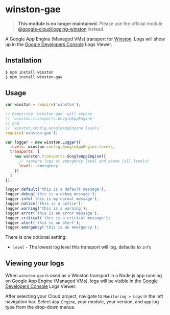 # winston-gae

> **This module is no longer maintained**. Please use the official module
> [@google-cloud/logging-winston](https://www.npmjs.com/package/@google-cloud/logging-winston)
> instead.

A Google App Engine (Managed VMs) transport for [Winston](https://github.com/winstonjs/winston).  Logs will show up in the [Google Developers Console](https://console.developers.google.com/project) Logs Viewer.

## Installation

```sh
$ npm install winston
$ npm install winston-gae
```

## Usage
```js
var winston = require('winston');

// Requiring `winston-gae` will expose
// `winston.transports.GoogleAppEngine`
// and
// `winston.config.GoogleAppEngine.levels`
require('winston-gae');

var logger = new winston.Logger({
  levels: winston.config.GoogleAppEngine.levels,
  transports: [
    new winston.transports.GoogleAppEngine({
      // capture logs at emergency level and above (all levels)
      level: 'emergency'
    })
  ]
});

logger.default('this is a default message');
logger.debug('this is a debug message');
logger.info('this is my normal message');
logger.notice('this is a notice');
logger.warning('this is a warning');
logger.error('this is an error message');
logger.critical('this is a critical message');
logger.alert('this is an alert');
logger.emergency('this is an emergency');
```

There is one optional setting:

- `level` - The lowest log level this transport will log, defaults to `info`

## Viewing your logs

When `winston-gae` is used as a Winston transport in a Node.js app running on Google App Engine (Managed VMs), logs will be visible in the [Google Developers Console](https://console.developers.google.com/project) Logs Viewer.

After selecting your Cloud project, navigate to `Monitoring > Logs` in the left navigation bar.  Select `App Engine`, your module, your version, and `app` log type from the drop-down menus.
